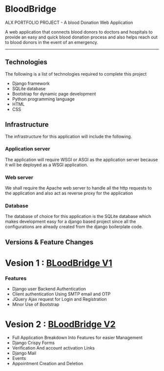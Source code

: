 # BloodBridge
ALX PORTFOLIO PROJECT - A blood Donation Web Application


A web application that connects blood donors to doctors and hospitals to provide an easy and quick blood donation process and also helps reach out to blood donors in the event of an emergency.

---

## Technologies
The following is a list of technologies required to complete this project
* Django framework
* SQLite database
* Bootstrap for dynamic page development
* Python programming language
* HTML
* CSS

## Infrastructure
The infrastructure for this application will include the following.
### Application server
The application will require WSGI or ASGI as the application server because it will be deployed as a WSGI application.
### Web server
We shall require the Apache web server to handle all the http requests to the application and also act as reverse proxy for the application
### Database
The database of choice for this application is the SQLite database which makes development easy for a django based project since all the configurations are already created from the django boilerplate code.


## Versions & Feature Changes

# Vesion 1 : [BLoodBridge V1](https://github.com/hardope/BloodBridge)
### Features
* Django user Backend Authentication
* Client authentication Using SMTP email and OTP
* JQuery Ajax request for Login and Registration
* Minor Use of Bootstrap

# Vesion 2 : [BLoodBridge V2](https://github.com/kokole12/BloodBridge_v2)
* Full Application Breakdown Into Features for easier Management
* Django Crispy Forms
* Verification And account activation Links
* Django Mail
* Events
* Appointment Creation and Deletion